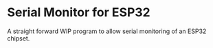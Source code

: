 # Serial Monitor for ESP32
A straight forward WIP program to allow serial monitoring of an ESP32 chipset.